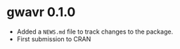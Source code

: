 # gwavr 0.1.0

* Added a `NEWS.md` file to track changes to the package.  
* First submission to CRAN
